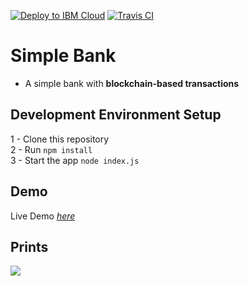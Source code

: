 [![Deploy to IBM Cloud](https://bluemix.net/deploy/button.png)](https://bluemix.net/deploy?repository=https://github.com/tresende/simple-bank.git)
[![Travis CI](https://travis-ci.org/tresende/simple-bank.svg?branch=master)](https://travis-ci.org/tresende/simple-bank)

# Simple Bank

* A simple bank with **blockchain-based transactions**

## Development Environment Setup

1 - Clone this repository<br />
2 - Run `npm install`<br />
3 - Start the app `node index.js`<br />

## Demo
Live Demo *[here](https://simple-bank.us-east.mybluemix.net/login)*

## Prints

<img src="https://raw.githubusercontent.com/tresende/simple-bank/master/docs/ezgif-5-e4b447419795.gif" />
